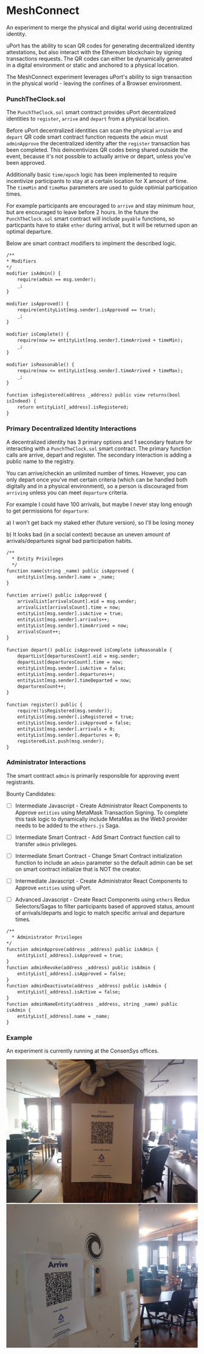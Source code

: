 # MeshConnect

An experiment to merge the physical and digital world using decentralized identity.

uPort has the ability to scan QR codes for generating decentralized identity attestations, but also interact with the Ethereum blockchain by signing transactions requests. The QR codes can either be dynamically generated in a digital environment or static and anchored to a physical location.

The MeshConnect experiment leverages uPort's ability to sign transaction in the physical world - leaving the confines of a Browser environment.

### PunchTheClock.sol
The `PunchTheClock.sol` smart contract provides uPort decentralized identities to `register`, `arrive` and `depart` from a physical location.

Before uPort decentralized identities can scan the physical `arrive` and `depart` QR code smart contract function requests the `admin` must `adminApprove` the decentralized identity after the `register` transaction has been completed. This deincentivizes QR codes being shared outside the event, because it's not possible to actually arrive or depart, unless you've been approved.

Additionally basic `time/epoch` logic has been implemented to require incentivize participants to stay at a certain location for X amount of time. The `timeMin` and `timeMax` parameters are used to guide optimial participation times.

For example participants are encouraged to `arrive` and stay minimum hour, but are encouraged to leave before 2 hours. In the future the `PunchTheClock.sol` smart contract will include `payable` functions, so particpants have to stake `ether` during arrival, but it will be returned upon an optimal departure. 

Below are smart contract modifiers to implment the described logic.

```
/**
* Modifiers
*/
modifier isAdmin() {
    require(admin == msg.sender);
    _;
}

modifier isApproved() {
    require(entityList[msg.sender].isApproved == true);
    _;
}

modifier isComplete() {
    require(now >= entityList[msg.sender].timeArrived + timeMin); 
    _;
}

modifier isReasonable() {
    require(now <= entityList[msg.sender].timeArrived + timeMax); 
    _;
}

function isRegistered(address _address) public view returns(bool isIndeed) {
    return entityList[_address].isRegistered;
}
```

### Primary Decentralized Identity Interactions
A decentralized identity has 3 primary options and 1 secondary feature for interacting with a `PunchTheClock.sol` smart contract. The primary function calls are arrive, depart and register. The secondary interaction is adding a public name to the registry.

You can arrive/checkin an unlimited number of times. However, you can only depart once you've met certain criteria (which can be handled both digitally and in a physical environment), so a person is discouraged from `arriving` unless you can meet `departure` criteria.

For example I could have 100 arrivals, but maybe I never stay long enough to get permissions for `departure`:

a) I won't get back my staked ether (future version), so I'll be losing money

b) It looks bad (in a social context) because an uneven amount of arrivals/departures signal bad participation habits.

```
/**
  * Entity Privileges
  */
function name(string _name) public isApproved {
    entityList[msg.sender].name = _name;
}

function arrive() public isApproved {
    arrivalList[arrivalsCount].eid = msg.sender;
    arrivalList[arrivalsCount].time = now;
    entityList[msg.sender].isActive = true;
    entityList[msg.sender].arrivals++; 
    entityList[msg.sender].timeArrived = now;
    arrivalsCount++;
}

function depart() public isApproved isComplete isReasonable {
    departList[departuresCount].eid = msg.sender;
    departList[departuresCount].time = now;
    entityList[msg.sender].isActive = false;
    entityList[msg.sender].departures++;
    entityList[msg.sender].timeDeparted = now;
    departuresCount++;
}

function register() public {
    require(!isRegistered(msg.sender));
    entityList[msg.sender].isRegistered = true;
    entityList[msg.sender].isApproved = false;
    entityList[msg.sender].arrivals = 0;
    entityList[msg.sender].departures = 0;
    registeredList.push(msg.sender);
}
```


### Administrator Interactions
The smart contract `admin` is primarily responsible for approving event registrants.

Bounty Candidates:

- [ ] Intermediate Javascript - Create Administrator React Components to Approve `entities` using MetaMask Transaction Signing. To complete this task logic to dynamically include MetaMas as the Web3 provider needs to be added to the `ethers.js` Saga.

- [ ] Intermediate Smart Contract - Add Smart Contract function call to transfer `admin` privileges.

- [ ] Intermediate Smart Contract - Change Smart Contract initialization function to include an `admin` parameter so the default admin can be set on smart contract initialize that is NOT the creator.

- [ ] Intermediate Javascript - Create Administrator React Components to Approve `entities` using uPort.

- [ ] Advanced Javascript - Create React Components using `ethers` Redux Selectors/Sagas to filter participants based of approved status, amount of arrivals/departs and logic to match specific arrival and departure times.

```
/**
  * Administrator Privileges
*/
function adminApprove(address _address) public isAdmin {
    entityList[_address].isApproved = true;
}
function adminRevoke(address _address) public isAdmin {
    entityList[_address].isApproved = false;
}
function adminDeactivate(address _address) public isAdmin {
    entityList[_address].isActive = false;
}
function adminNameEntity(address _address, string _name) public isAdmin {
    entityList[_address].name = _name;
}
```

### Example
An experiment is currently running at the ConsenSys offices.

![Register Smart Contract Call](docs/qr-code-register.jpg)
![Arrive Smart Contract Call](docs/qr-code-arrive.jpg)